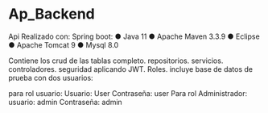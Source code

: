 # Ap_Backend
Api Realizado con:
Spring boot: ● Java 11 ● Apache Maven 3.3.9 ● Eclipse ● Apache Tomcat 9 ● Mysql 8.0

Contiene los crud de las tablas completo. repositorios. servicios. controladores. 
seguridad aplicando JWT. Roles.
incluye base de datos de prueba con dos usuarios:

para rol usuario: Usuario: User
                 Contraseña: user
Para rol Administrador: usuario: admin
                 Contraseña: admin

